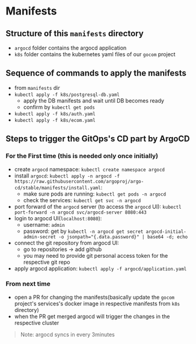 # Manifests

## Structure of this `manifests` directory
- `argocd` folder contains the argocd application
- `k8s` folder contains the kubernetes yaml files of our `gocom` project

## Sequence of commands to apply the manifests
- from `manifests` dir
- `kubectl apply -f k8s/postgresql-db.yaml`
    - apply the DB manifests and wait until DB becomes ready
    - confirm by `kubectl get pods`
- `kubectl apply -f k8s/auth.yaml`
- `kubectl apply -f k8s/ecom.yaml`

## Steps to trigger the GitOps's CD part by ArgoCD

### For the First time (this is needed only once initially)
- create `argocd` namespace: `kubectl create namespace argocd`
- install `argocd`: `kubectl apply -n argocd -f https://raw.githubusercontent.com/argoproj/argo-cd/stable/manifests/install.yaml`:
    - make sure pods are running: `kubectl get pods -n argocd`
    - check the services: `kubectl get svc -n argocd`
- port forward of the `argocd` server (to access the `argocd` UI): `kubectl port-forward -n argocd svc/argocd-server 8080:443`
- login to argocd UI(`localhost:8080`):
    - username: `admin`
    - password: get by `kubectl -n argocd get secret argocd-initial-admin-secret -o jsonpath="{.data.password}" | base64 -d; echo`
- connect the git repository from argocd UI:
    - go to repositories -> add github
    - you may need to provide git personal access token for the respective git repo
- apply argocd application: `kubectl apply -f argocd/application.yaml` 


### From next time
- open a PR for changing the manifests(basically update the `gocom` project's services's docker image in respective manifests from `k8s` directory)
- when the PR get merged argocd will trigger the changes in the respective cluster
> Note: argocd syncs in every 3minutes
